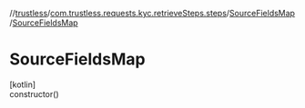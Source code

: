 //[trustless](../../../index.md)/[com.trustless.requests.kyc.retrieveSteps.steps](../index.md)/[SourceFieldsMap](index.md)/[SourceFieldsMap](-source-fields-map.md)

# SourceFieldsMap

[kotlin]\
constructor()
